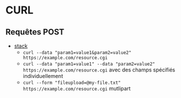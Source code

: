 # CURL

## Requêtes POST

* [stack](https://superuser.com/questions/149329/what-is-the-curl-command-line-syntax-to-do-a-post-request)
    * `curl --data "param1=value1&param2=value2" https://example.com/resource.cgi`
    * `curl --data "param1=value1" --data "param2=value2" https://example.com/resource.cgi` avec des champs spécifiés individuellement
    * `curl --form "fileupload=@my-file.txt" https://example.com/resource.cgi` mutlipart